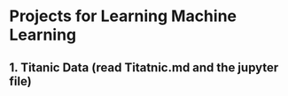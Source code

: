 # Projects for Learning Machine Learning
## 1. Titanic Data (read Titatnic.md and the jupyter file)

